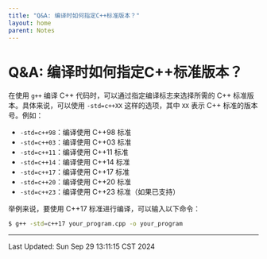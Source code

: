 ```yaml
---
title: "Q&A: 编译时如何指定C++标准版本？"
layout: home
parent: Notes
---
```

# Q&A: 编译时如何指定C++标准版本？

在使用 `g++` 编译 C++ 代码时，可以通过指定编译标志来选择所需的 C++ 标准版本。具体来说，可以使用 `-std=c++XX` 这样的选项，其中 `XX` 表示 C++ 标准的版本号。例如：

- `-std=c++98`：编译使用 C++98 标准
- `-std=c++03`：编译使用 C++03 标准
- `-std=c++11`：编译使用 C++11 标准
- `-std=c++14`：编译使用 C++14 标准
- `-std=c++17`：编译使用 C++17 标准
- `-std=c++20`：编译使用 C++20 标准
- `-std=c++23`：编译使用 C++23 标准（如果已支持）

举例来说，要使用 C++17 标准进行编译，可以输入以下命令：

```bash
$ g++ -std=c++17 your_program.cpp -o your_program
```

---

Last Updated: Sun Sep 29 13:11:15 CST 2024